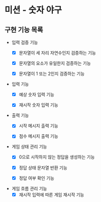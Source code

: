 # 미션 - 숫자 야구

## 구현 기능 목록

- 입력 검증 기능
  - [X] 문자열이 세 자리 자연수인지 검증하는 기능
  - [X] 문자열의 요소가 유일한지 검증하는 기능
  - [X] 문자열이 1 또는 2인지 검증하는 기능


- 입력 기능
  - [X] 예상 숫자 입력 기능
  - [X] 재시작 숫자 입력 기능
  

- 출력 기능
  - [X] 시작 메시지 출력 기능
  - [X] 점수 메시지 출력 기능


- 게임 상태 관리 기능
  - [X] 0으로 시작하지 않는 정답을 생성하는 기능
  - [X] 정답 상태 문자열 반환 기능
  - [X] 정답 여부 확인 기능


- 게임 흐름 관리 기능
  - [X] 재시작 입력에 따른 게임 재시작 기능
